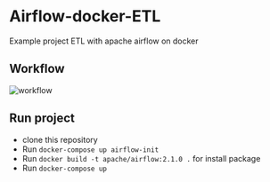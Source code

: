 # Airflow-docker-ETL
Example project ETL with apache airflow on docker
## Workflow
![workflow](https://user-images.githubusercontent.com/60291649/180922949-26c32eb5-22f6-4008-9329-0dd28917f891.PNG)
## Run project
- clone this repository
- Run ```docker-compose up airflow-init```
- Run ```docker build -t apache/airflow:2.1.0 .``` for install package
- Run ``` docker-compose up ``` 
